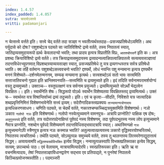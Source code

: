 ```yaml
---
index: 1.4.57
index_padded: 1.4.057
sutra: चादयोऽसत्त्वे
vritti: padamanjari

---
```

न चेत्सत्त्वे वर्त्तते इति। सत्त्वे चेद् वर्तते तदा सञ्ज्ञा न भवतीत्यर्थस्तदाह--प्रसज्यप्रतिषेधोऽयमिति। अथ पर्युदासे को दोषः? पशुशब्देऽत्र पठ्यते सा जातिविशिष्टे द्रव्ये वर्तते, तस्य निपातत्वं स्यात्, जातिद्रव्यसमुदायरूपो ह्यर्थः केवलादन्यो भवति; तथा प्रादय इत्यत्र विप्रातीति विप्रः, `आतश्चोपसर्गे` इति कः। अत्र प्रशब्दः क्रियाविशिष्टे द्रव्ये वर्तते। तत्र क्रियाद्रव्यसमुदायस्य द्रव्यादन्यत्वान्निपात्वान्निपातत्वे सत्यव्ययसञ्ज्ञायां तदन्तविधेरभ्युपगमात् विप्रशब्दस्याव्ययसञ्ज्ञा स्यात्, प्रसज्यप्रतिषेधे तु यत्र द्रव्यगन्धस्तत्र सर्वत्र प्रतिषेधो भवति। क्व तर्हि वर्तमानः पशुशब्देऽसत्त्ववचनो भवति? द्दश्यर्थे, लोधं नयन्ति पशु मन्यमाना इत्यत्र द्दश्यर्थेन मननं विशेष्यते--दर्शनमेतन्मननम्, सम्यक् मन्यमाना इत्यर्थः। सत्त्वशब्दोऽयं सतो भावः सत्त्वमिति सत्ताजातिवचनो गृह्यत इति भ्रान्तिमपनयति--सत्त्वमिति च द्रव्यमुच्यते इति। इदं तदिति सर्वनामपरामर्शयोग्यं वस्तु द्रव्यमुच्यते। उक्तञ्च--
वस्तुपलक्षणं यत्र सर्वनाम प्रयुज्यते।
द्रव्यमित्युच्यते सोऽर्थो भेद्यत्वेन विवक्षितः।। इति।
    स्वार्थेनेति शेषः। सिद्धरूपो योऽर्थः स्वार्थेन विशेष्यतया विवक्षितस्तद् द्रव्यमित्यर्थः। उक्तं च--
स्वार्थस्त यत्र विश्रान्तिर्वाच्यं द्रव्यं तदुच्यते। इति।
एवं च कृत्वा--सीदति, निविशते यत्र जात्यादिकं शब्दप्रवृत्तिनिमित्तं विशेषणभावेनेति सत्त्वं द्रव्यम्। सदेरौणादिकस्त्वप्रक्ययः `ताभ्यामान्यत्रोणादयः` इत्यधिकरणसाधनः। चणिति पठ्यते, स चेदर्थे वर्तते, णकारश्चण्कच्चिद्यत्रयुक्तमिति विशेषणार्थः। नञो ञकारः `नलोपो नञः` इति विशेषणार्थः। नलोपो नस्येत्युच्यमाने वामनपुत्रः- अत्रापि प्राप्नोति? पाक्षिक एष दोषः; `अलुगुत्तरपदे` इति वर्तते, तत्र यदोत्तरपदेनाक्षिप्तं पूर्वपदं नस्य विशेषणम्, तदा पूर्वपदभूतस्य नस्य लोप इत्युच्यमाने नैवात्र प्राप्नोति, नशब्देन पूर्वपदे विशेष्यमाणे तदन्तविधिसद्भावादत्रापि स्यात्। अथास्मिन्पक्षे `नञः` इत्युच्यमानेऽपि स्त्रैणपुत्र इत्यत्र नञः कस्मान्न भवति? अतुल्यत्वात्प्रत्ययस्य ञकारो वृद्धिस्वरयोश्चरितार्थः, निपातस्य त्वचरितार्थः। तथेति पठ्यते, सोऽव्युत्पन्नः समुच्चये वर्तते, तस्य तु थालन्तस्य लित्स्वरेणाद्युदात्तत्वं सिद्धम्। अव्ययत्वमपि `तद्धितश्चसर्वविभक्तिः` इत्येव सिद्धम्। नन्वव्युत्पन्नस्यापि विभक्तप्रतिरूपका इत्येव सिद्धम्, सत्यम्; प्रपञ्चार्थः पाठः। एवं वेलायाम्, मात्रायामित्यादेरपि।
स्वरप्रतिरूपका इति। ऋति ऋ वा वचनमित्यादयः, तेषां निपातसञ्ज्ञाविधानद्वारेण सद्भाव एव प्रतिपाद्यते, न पुनरेषां निपातत्वे किञ्चित्प्रयोजनमस्तीति।।
पदमञ्जरी